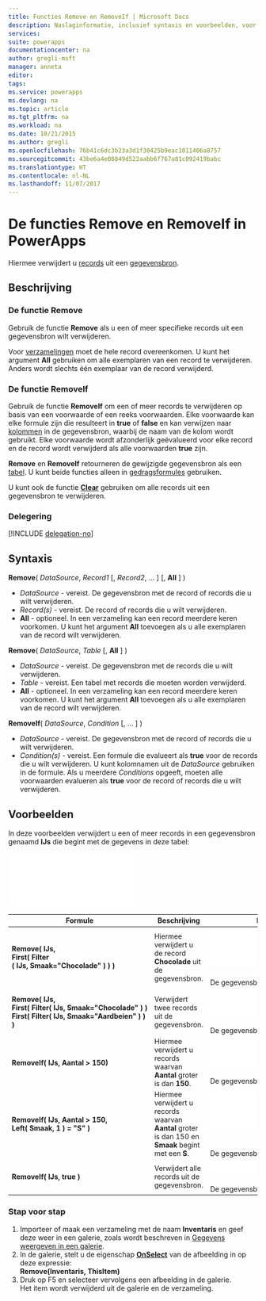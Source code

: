 ```yaml
---
title: Functies Remove en RemoveIf | Microsoft Docs
description: Naslaginformatie, inclusief syntaxis en voorbeelden, voor de functies Remove en RemoveIf in PowerApps
services: 
suite: powerapps
documentationcenter: na
author: gregli-msft
manager: anneta
editor: 
tags: 
ms.service: powerapps
ms.devlang: na
ms.topic: article
ms.tgt_pltfrm: na
ms.workload: na
ms.date: 10/21/2015
ms.author: gregli
ms.openlocfilehash: 76b41c6dc3b23a3d1f30425b9eac1011406a8757
ms.sourcegitcommit: 43be6a4e08849d522aabb6f767a81c092419babc
ms.translationtype: HT
ms.contentlocale: nl-NL
ms.lasthandoff: 11/07/2017
---
```

# <a name="remove-and-removeif-functions-in-powerapps"></a>De functies Remove en RemoveIf in PowerApps
Hiermee verwijdert u [records](../working-with-tables.md#records) uit een [gegevensbron](../working-with-data-sources.md).

## <a name="description"></a>Beschrijving
### <a name="remove-function"></a>De functie Remove
Gebruik de functie **Remove** als u een of meer specifieke records uit een gegevensbron wilt verwijderen.  

Voor [verzamelingen](../working-with-data-sources.md#collections) moet de hele record overeenkomen. U kunt het argument **All** gebruiken om alle exemplaren van een record te verwijderen. Anders wordt slechts één exemplaar van de record verwijderd.

### <a name="removeif-function"></a>De functie RemoveIf
Gebruik de functie **RemoveIf** om een of meer records te verwijderen op basis van een voorwaarde of een reeks voorwaarden. Elke voorwaarde kan elke formule zijn die resulteert in **true** of **false** en kan verwijzen naar [kolommen](../working-with-tables.md#columns) in de gegevensbron, waarbij de naam van de kolom wordt gebruikt. Elke voorwaarde wordt afzonderlijk geëvalueerd voor elke record en de record wordt verwijderd als alle voorwaarden **true** zijn.

**Remove** en **RemoveIf** retourneren de gewijzigde gegevensbron als een [tabel](../working-with-tables.md). U kunt beide functies alleen in [gedragsformules](../working-with-formulas-in-depth.md#behavior-formulas) gebruiken.

U kunt ook de functie **[Clear](function-clear-collect-clearcollect.md)** gebruiken om alle records uit een gegevensbron te verwijderen.

### <a name="delegation"></a>Delegering
[!INCLUDE [delegation-no](../../includes/delegation-no.md)]

## <a name="syntax"></a>Syntaxis
**Remove**( *DataSource*, *Record1* [, *Record2*, ... ] [, **All** ] )

* *DataSource* - vereist. De gegevensbron met de record of records die u wilt verwijderen.
* *Record(s)* - vereist. De record of records die u wilt verwijderen.
* **All** - optioneel. In een verzameling kan een record meerdere keren voorkomen.  U kunt het argument **All** toevoegen als u alle exemplaren van de record wilt verwijderen.

**Remove**( *DataSource*, *Table* [, **All** ] )

* *DataSource* - vereist. De gegevensbron met de records die u wilt verwijderen.
* *Table* - vereist. Een tabel met records die moeten worden verwijderd.
* **All** - optioneel. In een verzameling kan een record meerdere keren voorkomen.  U kunt het argument **All** toevoegen als u alle exemplaren van de record wilt verwijderen.

**RemoveIf**( *DataSource*, *Condition* [, ... ] )

* *DataSource* - vereist. De gegevensbron met de record of records die u wilt verwijderen.
* *Condition(s)* - vereist. Een formule die evalueert als **true** voor de records die u wilt verwijderen.  U kunt kolomnamen uit de *DataSource* gebruiken in de formule.  Als u meerdere *Conditions* opgeeft, moeten alle voorwaarden evalueren als **true** voor de record of records die u wilt verwijderen.

## <a name="examples"></a>Voorbeelden
In deze voorbeelden verwijdert u een of meer records in een gegevensbron genaamd **IJs** die begint met de gegevens in deze tabel:

![](media/function-remove-removeif/icecream.png)

| Formule | Beschrijving | Resultaat |
| --- | --- | --- |
| **Remove(&nbsp;IJs,<br>First(&nbsp;Filter (&nbsp;IJs,&nbsp;Smaak="Chocolade"&nbsp;)&nbsp;) )** |Hiermee verwijdert u de record **Chocolade** uit de gegevensbron. |<style> img { max-width: none } </style> ![](media/function-remove-removeif/icecream-no-chocolate.png)<br><br>De gegevensbron **IJs** is gewijzigd. |
| **Remove(&nbsp;IJs,<br>First(&nbsp;Filter(&nbsp;IJs,&nbsp;Smaak="Chocolade"&nbsp;)&nbsp;) First(&nbsp;Filter(&nbsp;IJs,&nbsp;Smaak="Aardbeien"&nbsp;)&nbsp;) )** |Verwijdert twee records uit de gegevensbron. |![](media/function-remove-removeif/icecream-only-vanilla.png)<br><br>De gegevensbron **IJs** is gewijzigd. |
| **RemoveIf(&nbsp;IJs, Aantal&nbsp;>&nbsp;150)** |Hiermee verwijdert u records waarvan **Aantal** groter is dan **150**. |![](media/function-remove-removeif/icecream-only-chocolate.png)<br><br>De gegevensbron **IJs** is gewijzigd. |
| **RemoveIf(&nbsp;IJs, Aantal&nbsp;>&nbsp;150, Left(&nbsp;Smaak,&nbsp;1&nbsp;) = "S" )** |Hiermee verwijdert u records waarvan **Aantal** groter is dan 150 en **Smaak** begint met een **S**. |![](media/function-remove-removeif/icecream-no-strawberry.png)<br><br><br>De gegevensbron **IJs** is gewijzigd. |
| **RemoveIf(&nbsp;IJs, true )** |Verwijdert alle records uit de gegevensbron. |![](media/function-remove-removeif/icecream-empty.png)<br><br>De gegevensbron **IJs** is gewijzigd. |

### <a name="step-by-step"></a>Stap voor stap
1. Importeer of maak een verzameling met de naam **Inventaris** en geef deze weer in een galerie, zoals wordt beschreven in [Gegevens weergeven in een galerie](../show-images-text-gallery-sort-filter.md).
2. In de galerie, stelt u de eigenschap **[OnSelect](../controls/properties-core.md)** van de afbeelding in op deze expressie:<br>**Remove(Inventaris, ThisItem)**
3. Druk op F5 en selecteer vervolgens een afbeelding in de galerie.<br>Het item wordt verwijderd uit de galerie en de verzameling.

